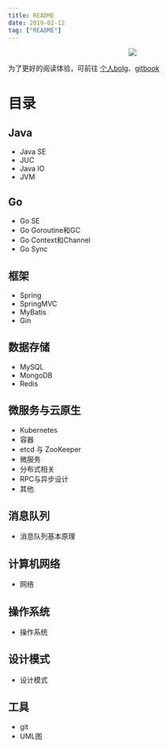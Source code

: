 ```yaml
---
title: README
date: 2019-02-12
tag: ["README"]
---
```


<div align="center">  
    <img src="https://github.com/Nixum/Java-Note/raw/master/picture/cover_book.jpg" width=""/>
</br>
</div>

为了更好的阅读体验，可前往 [个人bolg](http://nixum.cc)、[gitbook](https://nixum.gitbook.io/note/readme)

# 目录

## Java

* Java SE
* JUC
* Java IO
* JVM

## Go

* Go SE
* Go Goroutine和GC
* Go Context和Channel
* Go Sync

## 框架

* Spring
* SpringMVC
* MyBatis
* Gin

## 数据存储

* MySQL
* MongoDB
* Redis

## 微服务与云原生

* Kubernetes
* 容器
* etcd 与 ZooKeeper
* 微服务
* 分布式相关
* RPC与异步设计
* 其他

## 消息队列

* 消息队列基本原理

## 计算机网络

* 网络

## 操作系统

* 操作系统

## 设计模式

* 设计模式

## 工具

* git
* UML图

